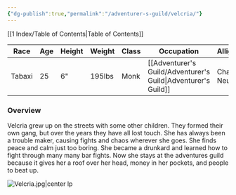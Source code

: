```yaml
---
{"dg-publish":true,"permalink":"/adventurer-s-guild/velcria/"}
---
```


[[1 Index/Table of Contents\|Table of Contents]]

| Race   | Age | Height | Weight | Class | Occupation             | Allignment      | Pronouns | Gender |
| ------ | --- | ------ | ------ | ----- | ---------------------- | --------------- | -------- | ------ |
| Tabaxi | 25  | 6"     | 195lbs | Monk  | [[Adventurer's Guild/Adventurer's Guild\|Adventurer's Guild]] | Chaotic Neutral | She/Her  | Female |
### Overview
  
Velcria grew up on the streets with some other children. They formed their own gang, but over the years they have all lost touch. She has always been a trouble maker, causing fights and chaos wherever she goes. She finds peace and calm just too boring. She became a drunkard and learned how to fight through many many bar fights. Now she stays at the adventures guild because it gives her a roof over her head, money in her pockets, and people to beat up.

![Velcria.jpg|center lp](/img/user/Z_Attachments/Velcria.jpg)